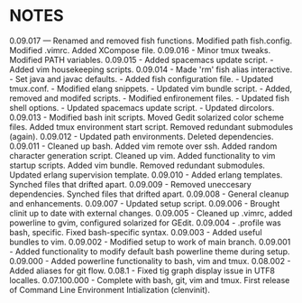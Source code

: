 # NOTES
0.09.017 — Renamed and removed fish functions.
           Modified path fish.config.
           Modified .vimrc.
           Added XCompose file.
0.09.016 - Minor tmux tweaks.
           Modified PATH variables.
0.09.015 - Added spacemacs update script.
         - Added vim housekeeping scripts.
0.09.014 - Made 'rm' fish alias interactive.
         - Set java and javac defaults.
         - Added fish configuration file.
         - Updated tmux.conf.
         - Modified elang snippets.
         - Updated vim bundle script.
         - Added, removed and modifed scripts.
         - Modified enfironement files.
         - Updated fish shell options.
         - Updated spacemacs update script.
         - Updated dircolors.
0.09.013 - Modified bash init scripts.
           Moved Gedit solarized color scheme files.
           Added tmux environment start script.
           Removed redundant submodules (again).
0.09.012 - Updated path environments.
           Deleted dependencies.
0.09.011 - Cleaned up bash.
           Added vim remote over ssh.
           Added random character generation script.
           Cleaned up vim.
           Added functionality to vim startup scripts.
           Added vim bundle.
           Removed redundant submodules.
           Updated erlang supervision template.
0.09.010 - Added erlang templates.
           Synched files that drifted apart.
0.09.009 - Removed uneccesary dependencies.
           Synched files that drifted apart.
0.09.008 - General cleanup and enhancements.
0.09.007 - Updated setup script.
0.09.006 - Brought clinit up to date with external changes.
0.09.005 - Cleaned up .vimrc, added powerline to gvim, configured solarized for GEdit.
0.09.004 - .profile was bash, specific. Fixed bash-specific syntax.
0.09.003 - Added useful bundles to vim.
0.09.002 - Modified setup to work of main branch.
0.09.001 - Added functionality to modify default bash powerline theme during setup.
0.09.000 - Added powerline functionality to bash, vim and tmux.
0.08.002 - Added aliases for git flow.
0.08.1 - Fixed tig graph display issue in UTF8 localles.
0.07.100.000 - Complete with bash, git, vim and tmux.
First release of Command Line Environment Intialization (clenvinit).


